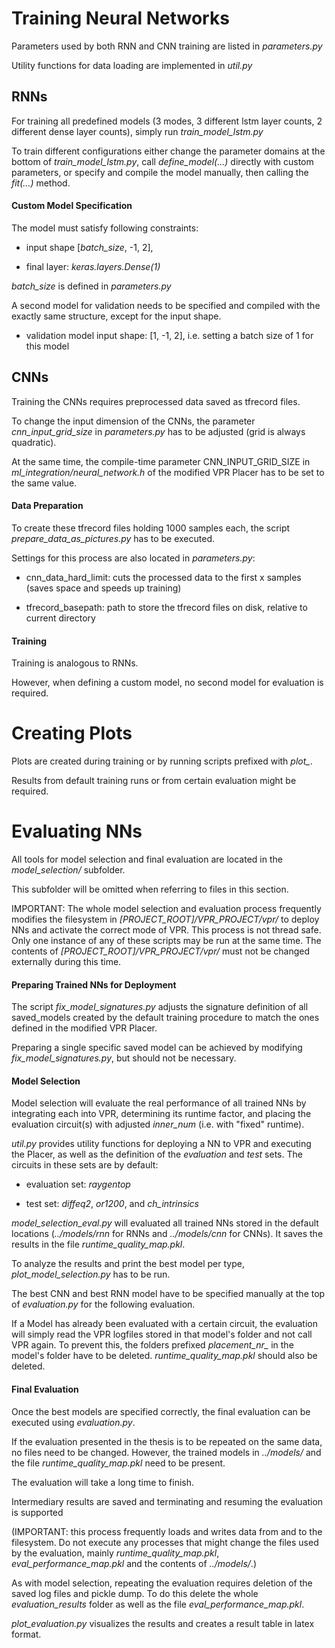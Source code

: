 # Training Neural Networks

Parameters used by both RNN and CNN training are listed in *parameters.py*

Utility functions for data loading are implemented in *util.py*

## RNNs

For training all predefined models (3 modes, 3 different lstm layer counts, 2 different dense layer counts), simply run *train_model_lstm.py*

To train different configurations either change the parameter domains at the bottom of *train_model_lstm.py*, call *define_model(...)* directly with custom parameters, or specify and compile the model manually, then calling the *fit(...)* method.

#### Custom Model Specification

The model must satisfy following constraints: 

* input shape \[*batch_size*, -1, 2\], 

* final layer: *keras.layers.Dense(1)*

*batch_size* is defined in *parameters.py*

A second model for validation needs to be specified and compiled with the exactly same structure, except for  the input shape.

* validation model input shape: \[1, -1, 2\], i.e. setting a batch size of 1 for this model

## CNNs

Training the CNNs requires preprocessed data saved as tfrecord files.

To change the input dimension of the CNNs, the parameter *cnn_input_grid_size* in *parameters.py* has to be adjusted (grid is always quadratic).

At the same time, the compile-time parameter CNN_INPUT_GRID_SIZE in *ml_integration/neural_network.h* of the modified VPR Placer has to be set to the same value.

#### Data Preparation

To create these tfrecord files holding 1000 samples each, the script *prepare_data_as_pictures.py* has to be executed.

Settings for this process are also located in *parameters.py*:

* cnn_data_hard_limit: cuts the processed data to the first x samples (saves space and speeds up training)

* tfrecord_basepath: path to store the tfrecord files on disk, relative to current directory

#### Training

Training is analogous to RNNs.

However, when defining a custom model, no second model for evaluation is required.

# Creating Plots

Plots are created during training or by running scripts prefixed with *plot\_*.

Results from default training runs or from certain evaluation might be required.

# Evaluating NNs

All tools for model selection and final evaluation are located in the *model_selection/* subfolder. 

This subfolder will be omitted when referring to files in this section.

IMPORTANT: The whole model selection and evaluation process frequently modifies the filesystem in *\[PROJECT_ROOT\]/VPR_PROJECT/vpr/* to deploy NNs and activate the correct mode of VPR. This process is not thread safe. Only one instance of any of these scripts may be run at the same time. The contents of *\[PROJECT_ROOT\]/VPR_PROJECT/vpr/* must not be changed externally during this time.

#### Preparing Trained NNs for Deployment

The script *fix_model_signatures.py* adjusts the signature definition of all saved_models created by the default training procedure to match the ones defined in the modified VPR Placer.

Preparing a single specific saved model can be achieved by modifying *fix_model_signatures.py*, but should not be necessary.

#### Model Selection

Model selection will evaluate the real performance of all trained NNs by integrating each into VPR, determining its runtime factor, and placing the evaluation circuit(s) with adjusted *inner_num* (i.e. with "fixed" runtime).

*util.py* provides utility functions for deploying a NN to VPR and executing the Placer, as well as the definition of the *evaluation* and *test* sets. The circuits in these sets are by default:

* evaluation set: *raygentop*

* test set: *diffeq2*, *or1200*, and *ch_intrinsics*

*model_selection_eval.py* will evaluated all trained NNs stored in the default locations (*../models/rnn* for RNNs and *../models/cnn* for CNNs). It saves the results in the file *runtime_quality_map.pkl*.

To analyze the results and print the best model per type, *plot_model_selection.py* has to be run. 

The best CNN and best RNN model have to be specified manually at the top of *evaluation.py* for the following evaluation.

If a Model has already been evaluated with a certain circuit, the evaluation will simply read the VPR logfiles stored in that model's folder and not call VPR again. To prevent this, the folders prefixed *placement_nr\_* in the model's folder have to be deleted. *runtime\_quality\_map.pkl* should also be deleted.

#### Final Evaluation

Once the best models are specified correctly, the final evaluation can be executed using *evaluation.py*.

If the evaluation presented in the thesis is to be repeated on the same data, no files need to be changed. However, the trained models in *../models/* and the file *runtime_quality_map.pkl* need to be present.

The evaluation will take a long time to finish. 

Intermediary results are saved and terminating and resuming the evaluation is supported 

(IMPORTANT: this process frequently loads and writes data from and to the filesystem. Do not execute any processes that might change the files used by the evaluation, mainly *runtime_quality_map.pkl*, *eval_performance_map.pkl* and the contents of *../models/*.)

As with model selection, repeating the evaluation requires deletion of the saved log files and pickle dump. To do this delete the whole *evaluation\_results* folder as well as the file *eval\_performance\_map.pkl*.

*plot_evaluation.py* visualizes the results and creates a result table in latex format.
